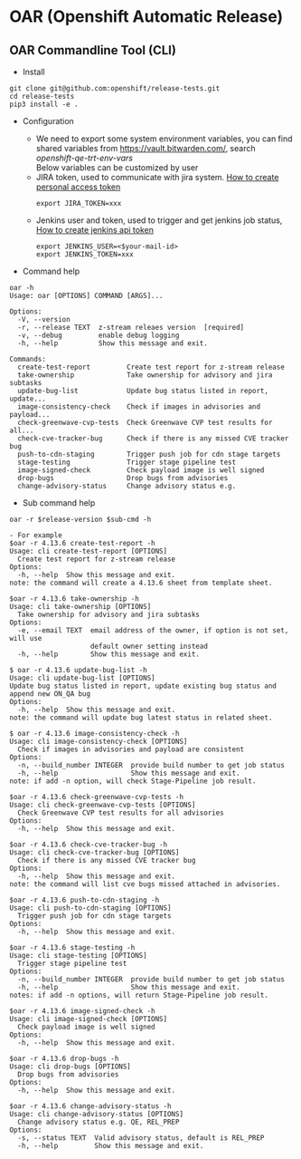 # OAR (Openshift Automatic Release)
## OAR Commandline Tool (CLI)
- Install
```
git clone git@github.com:openshift/release-tests.git
cd release-tests
pip3 install -e .
```
- Configuration
  - We need to export some system environment variables, you can find shared variables from https://vault.bitwarden.com/, search *openshift-qe-trt-env-vars* <br>
  Below variables can be customized by user
  - JIRA token, used to communicate with jira system. [How to create personal access token](https://confluence.atlassian.com/enterprise/using-personal-access-tokens-1026032365.html#UsingPersonalAccessTokens)
    ```
    export JIRA_TOKEN=xxx
    ```
  - Jenkins user and token, used to trigger and get jenkins job status, [How to create jenkins api token](https://www.jenkins.io/blog/2018/07/02/new-api-token-system/#about-api-tokens)
    ```
    export JENKINS_USER=<$your-mail-id>
    export JENKINS_TOKEN=xxx
    ``` 
  
- Command help
```
oar -h
Usage: oar [OPTIONS] COMMAND [ARGS]...

Options:
  -V, --version
  -r, --release TEXT  z-stream releaes version  [required]
  -v, --debug         enable debug logging
  -h, --help          Show this message and exit.

Commands:
  create-test-report         Create test report for z-stream release
  take-ownership             Take ownership for advisory and jira subtasks
  update-bug-list            Update bug status listed in report, update...
  image-consistency-check    Check if images in advisories and payload...
  check-greenwave-cvp-tests  Check Greenwave CVP test results for all...
  check-cve-tracker-bug      Check if there is any missed CVE tracker bug
  push-to-cdn-staging        Trigger push job for cdn stage targets
  stage-testing              Trigger stage pipeline test
  image-signed-check         Check payload image is well signed
  drop-bugs                  Drop bugs from advisories
  change-advisory-status     Change advisory status e.g.
```
- Sub command help
```
oar -r $release-version $sub-cmd -h

- For example
$oar -r 4.13.6 create-test-report -h
Usage: cli create-test-report [OPTIONS]
  Create test report for z-stream release
Options:
  -h, --help  Show this message and exit.
note: the command will create a 4.13.6 sheet from template sheet.

$oar -r 4.13.6 take-ownership -h
Usage: cli take-ownership [OPTIONS]
  Take ownership for advisory and jira subtasks
Options:
  -e, --email TEXT  email address of the owner, if option is not set, will use
                    default owner setting instead
  -h, --help        Show this message and exit.

$ oar -r 4.13.6 update-bug-list -h
Usage: cli update-bug-list [OPTIONS]
Update bug status listed in report, update existing bug status and append new ON_QA bug
Options:
  -h, --help  Show this message and exit.
note: the command will update bug latest status in related sheet.

$ oar -r 4.13.6 image-consistency-check -h
Usage: cli image-consistency-check [OPTIONS]
  Check if images in advisories and payload are consistent
Options:
  -n, --build_number INTEGER  provide build number to get job status
  -h, --help                  Show this message and exit.
note: if add -n option, will check Stage-Pipeline job result.

$oar -r 4.13.6 check-greenwave-cvp-tests -h
Usage: cli check-greenwave-cvp-tests [OPTIONS]
  Check Greenwave CVP test results for all advisories
Options:
  -h, --help  Show this message and exit.

$oar -r 4.13.6 check-cve-tracker-bug -h
Usage: cli check-cve-tracker-bug [OPTIONS]
  Check if there is any missed CVE tracker bug
Options:
  -h, --help  Show this message and exit.
note: the command will list cve bugs missed attached in advisories.

$oar -r 4.13.6 push-to-cdn-staging -h
Usage: cli push-to-cdn-staging [OPTIONS]
  Trigger push job for cdn stage targets
Options:
  -h, --help  Show this message and exit.

$oar -r 4.13.6 stage-testing -h
Usage: cli stage-testing [OPTIONS]
  Trigger stage pipeline test
Options:
  -n, --build_number INTEGER  provide build number to get job status
  -h, --help                  Show this message and exit.
notes: if add -n options, will return Stage-Pipeline job result.

$oar -r 4.13.6 image-signed-check -h
Usage: cli image-signed-check [OPTIONS]
  Check payload image is well signed
Options:
  -h, --help  Show this message and exit.

$oar -r 4.13.6 drop-bugs -h
Usage: cli drop-bugs [OPTIONS]
  Drop bugs from advisories
Options:
  -h, --help  Show this message and exit.

$oar -r 4.13.6 change-advisory-status -h
Usage: cli change-advisory-status [OPTIONS]
  Change advisory status e.g. QE, REL_PREP
Options:
  -s, --status TEXT  Valid advisory status, default is REL_PREP
  -h, --help         Show this message and exit.
